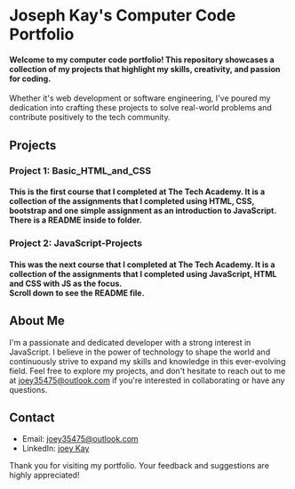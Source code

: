 # Joseph Kay's Computer Code Portfolio

#### Welcome to my computer code portfolio! This repository showcases a collection of my projects that highlight my skills, creativity, and passion for coding. 
Whether it's web development or software engineering, I've poured my dedication into crafting these projects to solve real-world problems and contribute positively to the tech community.

## Projects

### Project 1: Basic_HTML_and_CSS

#### This is the first course that I completed at The Tech Academy. It is a collection of the assignments that I completed using HTML, CSS, bootstrap and one simple assignment as an introduction to JavaScript.<br>There is a README inside to folder.

### Project 2: JavaScript-Projects

#### This was the next course that I completed at The Tech Academy. It is a collection of the assignments that I completed using JavaScript, HTML and CSS with JS as the focus.<br>Scroll down to see the README file.

## About Me

I'm a passionate and dedicated developer with a strong interest in JavaScript. I believe in the power of technology to shape the world and continuously strive to expand my skills and knowledge in this ever-evolving field. Feel free to explore my projects, and don't hesitate to reach out to me at [joey35475@outlook.com](joey35475@outloo.com) if you're interested in collaborating or have any questions.

## Contact

- Email: [joey35475@outlook.com](joey35475@outlook.com)
- LinkedIn: [joey Kay](https://www.linkedin.com/in/joey-kay-41322927b/)

Thank you for visiting my portfolio. Your feedback and suggestions are highly appreciated!






